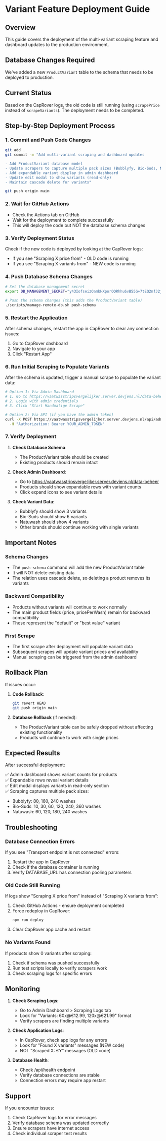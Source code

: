 # Variant Feature Deployment Guide

## Overview
This guide covers the deployment of the multi-variant scraping feature and dashboard updates to the production environment.

## Database Changes Required
We've added a new `ProductVariant` table to the schema that needs to be deployed to production.

## Current Status
Based on the CapRover logs, the old code is still running (using `scrapePrice` instead of `scrapeVariants`). The deployment needs to be completed.

## Step-by-Step Deployment Process

### 1. Commit and Push Code Changes
```bash
git add .
git commit -m "Add multi-variant scraping and dashboard updates

- Add ProductVariant database model
- Update scrapers to capture multiple pack sizes (Bubblyfy, Bio-Suds, Natuwash)
- Add expandable variant display in admin dashboard
- Update edit modal to show variants (read-only)
- Maintain cascade delete for variants"

git push origin main
```

### 2. Wait for GitHub Actions
- Check the Actions tab on GitHub
- Wait for the deployment to complete successfully
- This will deploy the code but NOT the database schema changes

### 3. Verify Deployment Status
Check if the new code is deployed by looking at the CapRover logs:
- If you see "Scraping X price from" - OLD code is running
- If you see "Scraping X variants from" - NEW code is running

### 4. Push Database Schema Changes
```bash
# Set the database management secret
export DB_MANAGEMENT_SECRET="y43IofseizOambHXporOQRhhu6vB55G+7tEQ2mfJ2js="

# Push the schema changes (this adds the ProductVariant table)
./scripts/manage-remote-db.sh push-schema
```

### 5. Restart the Application
After schema changes, restart the app in CapRover to clear any connection issues:
1. Go to CapRover dashboard
2. Navigate to your app
3. Click "Restart App"

### 6. Run Initial Scraping to Populate Variants
After the schema is updated, trigger a manual scrape to populate the variant data:

```bash
# Option 1: Via Admin Dashboard
# 1. Go to https://vaatwasstripsvergelijker.server.devjens.nl/data-beheer
# 2. Login with admin credentials
# 3. Click "Start Handmatige Scrape"

# Option 2: Via API (if you have the admin token)
curl -X POST https://vaatwasstripsvergelijker.server.devjens.nl/api/admin/scrape \
  -H "Authorization: Bearer YOUR_ADMIN_TOKEN"
```

### 7. Verify Deployment

1. **Check Database Schema**:
   - The ProductVariant table should be created
   - Existing products should remain intact

2. **Check Admin Dashboard**:
   - Go to https://vaatwasstripsvergelijker.server.devjens.nl/data-beheer
   - Products should show expandable rows with variant counts
   - Click expand icons to see variant details

3. **Check Variant Data**:
   - Bubblyfy should show 3 variants
   - Bio-Suds should show 6 variants
   - Natuwash should show 4 variants
   - Other brands should continue working with single variants

## Important Notes

### Schema Changes
- The `push-schema` command will add the new ProductVariant table
- It will NOT delete existing data
- The relation uses cascade delete, so deleting a product removes its variants

### Backward Compatibility
- Products without variants will continue to work normally
- The main product fields (price, pricePerWash) remain for backward compatibility
- These represent the "default" or "best value" variant

### First Scrape
- The first scrape after deployment will populate variant data
- Subsequent scrapes will update variant prices and availability
- Manual scraping can be triggered from the admin dashboard

## Rollback Plan

If issues occur:

1. **Code Rollback**:
   ```bash
   git revert HEAD
   git push origin main
   ```

2. **Database Rollback** (if needed):
   - The ProductVariant table can be safely dropped without affecting existing functionality
   - Products will continue to work with single prices

## Expected Results

After successful deployment:

✅ Admin dashboard shows variant counts for products  
✅ Expandable rows reveal variant details  
✅ Edit modal displays variants in read-only section  
✅ Scraping captures multiple pack sizes:
- Bubblyfy: 80, 160, 240 washes
- Bio-Suds: 10, 30, 60, 120, 240, 360 washes  
- Natuwash: 60, 120, 180, 240 washes

## Troubleshooting

### Database Connection Errors
If you see "Transport endpoint is not connected" errors:
1. Restart the app in CapRover
2. Check if the database container is running
3. Verify DATABASE_URL has connection pooling parameters

### Old Code Still Running
If logs show "Scraping X price from" instead of "Scraping X variants from":
1. Check GitHub Actions - ensure deployment completed
2. Force redeploy in CapRover:
   ```bash
   npm run deploy
   ```
3. Clear CapRover app cache and restart

### No Variants Found
If products show 0 variants after scraping:
1. Check if schema was pushed successfully
2. Run test scripts locally to verify scrapers work
3. Check scraping logs for specific errors

## Monitoring

1. **Check Scraping Logs**:
   - Go to Admin Dashboard > Scraping Logs tab
   - Look for "Variants: 60x@€12.99, 120x@€21.99" format
   - Verify scrapers are finding multiple variants

2. **Check Application Logs**:
   - In CapRover, check app logs for any errors
   - Look for "Found X variants" messages (NEW code)
   - NOT "Scraped X: €Y" messages (OLD code)

3. **Database Health**:
   - Check /api/health endpoint
   - Verify database connections are stable
   - Connection errors may require app restart

## Support

If you encounter issues:
1. Check CapRover logs for error messages
2. Verify database schema was updated correctly
3. Ensure scrapers have internet access
4. Check individual scraper test results